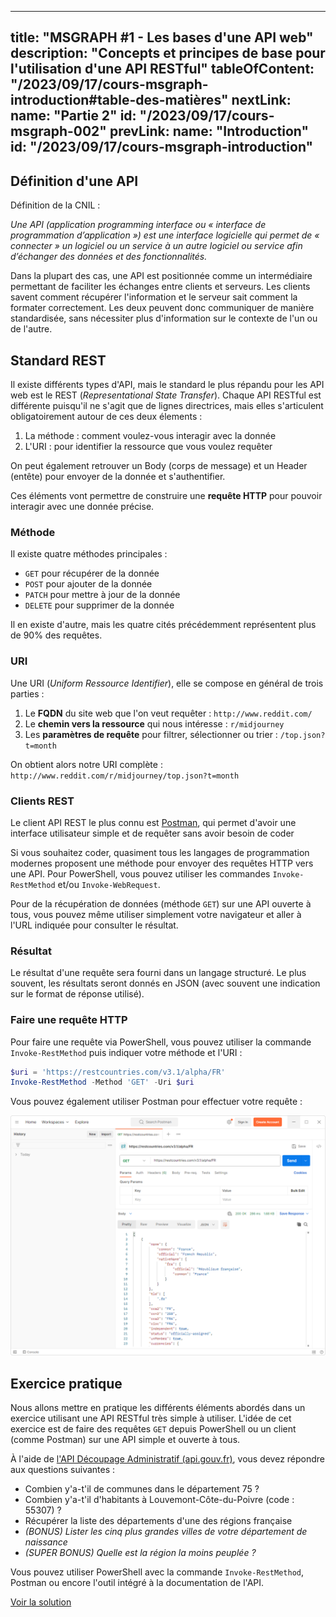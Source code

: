 ﻿---

title: "MSGRAPH #1 - Les bases d'une API web"
description: "Concepts et principes de base pour l'utilisation d'une API RESTful"
tableOfContent: "/2023/09/17/cours-msgraph-introduction#table-des-matières"
nextLink:
  name: "Partie 2"
  id: "/2023/09/17/cours-msgraph-002"
prevLink:
  name: "Introduction"
  id: "/2023/09/17/cours-msgraph-introduction"
---

## Définition d'une API

Définition de la CNIL :

  *Une API (application programming interface ou « interface de programmation d’application ») est une interface logicielle qui permet de « connecter » un logiciel ou un service à un autre logiciel ou service afin d’échanger des données et des fonctionnalités.*

Dans la plupart des cas, une API est positionnée comme un intermédiaire permettant de faciliter les échanges entre clients et serveurs. Les clients savent comment récupérer l'information et le serveur sait comment la formater correctement. Les deux peuvent donc communiquer de manière standardisée, sans nécessiter plus d'information sur le contexte de l'un ou de l'autre.

## Standard REST

Il existe différents types d'API, mais le standard le plus répandu pour les API web est le REST (*Representational State Transfer*). Chaque API RESTful est différente puisqu'il ne s'agit que de lignes directrices, mais elles s'articulent obligatoirement autour de ces deux élements :

1. La méthode : comment voulez-vous interagir avec la donnée
2. L'URI : pour identifier la ressource que vous voulez requêter

On peut également retrouver un Body (corps de message) et un Header (entête) pour envoyer de la donnée et s'authentifier.

Ces éléments vont permettre de construire une **requête HTTP** pour pouvoir interagir avec une donnée précise.

### Méthode

Il existe quatre méthodes principales :

- `GET` pour récupérer de la donnée
- `POST` pour ajouter de la donnée
- `PATCH` pour mettre à jour de la donnée
- `DELETE` pour supprimer de la donnée

Il en existe d'autre, mais les quatre cités précédemment représentent plus de 90% des requêtes.

### URI

Une URI (*Uniform Ressource Identifier*), elle se compose en général de trois parties :

1. Le **FQDN** du site web que l'on veut requêter : `http://www.reddit.com/`
2. Le **chemin vers la ressource** qui nous intéresse : `r/midjourney`
3. Les **paramètres de requête** pour filtrer, sélectionner ou trier : `/top.json?t=month`

On obtient alors notre URI complète : `http://www.reddit.com/r/midjourney/top.json?t=month`

### Clients REST

Le client API REST le plus connu est [Postman](https://www.postman.com/downloads/?utm_source=postman-home), qui permet d'avoir une interface utilisateur simple et de requêter sans avoir besoin de coder

Si vous souhaitez coder, quasiment tous les langages de programmation modernes proposent une méthode pour envoyer des requêtes HTTP vers une API. Pour PowerShell, vous pouvez utiliser les commandes `Invoke-RestMethod` et/ou `Invoke-WebRequest`.

Pour de la récupération de données (méthode `GET`) sur une API ouverte à tous, vous pouvez même utiliser simplement votre navigateur et aller à l'URL indiquée pour consulter le résultat.

### Résultat

Le résultat d'une requête sera fourni dans un langage structuré. Le plus souvent, les résultats seront donnés en JSON (avec souvent une indication sur le format de réponse utilisé).

### Faire une requête HTTP

Pour faire une requête via PowerShell, vous pouvez utiliser la commande `Invoke-RestMethod` puis indiquer votre méthode et l'URI :

```powershell
$uri = 'https://restcountries.com/v3.1/alpha/FR'
Invoke-RestMethod -Method 'GET' -Uri $uri
```

Vous pouvez également utiliser Postman pour effectuer votre requête :

![Exemple de requête via Postman](/assets/images/postman-001.png)

## Exercice pratique

Nous allons mettre en pratique les différents éléments abordés dans un exercice utilisant une API RESTful très simple à utiliser. L'idée de cet exercice est de faire des requêtes `GET` depuis PowerShell ou un client (comme Postman) sur une API simple et ouverte à tous.

À l'aide de [l'API Découpage Administratif (api.gouv.fr)](https://api.gouv.fr/documentation/api-geo), vous devez répondre aux questions suivantes :

- Combien y'a-t'il de communes dans le département 75 ?
- Combien y'a-t'il d'habitants à Louvemont-Côte-du-Poivre (code : 55307) ?
- Récupérer la liste des départements d'une des régions française
- *(BONUS) Lister les cinq plus grandes villes de votre département de naissance*
- *(SUPER BONUS) Quelle est la région la moins peuplée ?*

Vous pouvez utiliser PowerShell avec la commande `Invoke-RestMethod`, Postman ou encore l'outil intégré à la documentation de l'API.

<a class="solution" href="https://github.com/leobouard/leobouard.github.io/blob/main/assets/scripts/cours-msgraph-001.ps1" target="_blank">Voir la solution</a>
